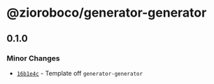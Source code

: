 # @zioroboco/generator-generator

## 0.1.0
### Minor Changes



- [`16b1e4c`](https://github.com/zioroboco/scaffolding/commit/16b1e4c49071bf11b10cda901b7986361d6086ce) - Template off `generator-generator`
